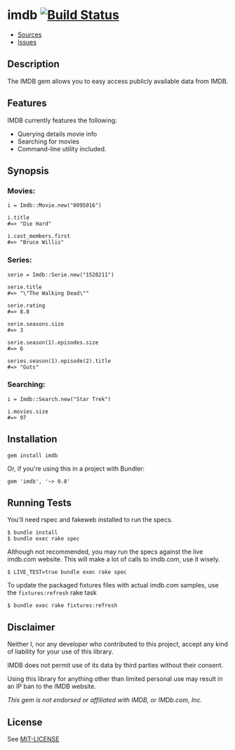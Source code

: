 # imdb [![Build Status](https://travis-ci.org/ariejan/imdb.png?branch=master)](https://travis-ci.org/ariejan/imdb)

* [Sources](https://github.com/ariejan/imdb)
* [Issues](https://github.com/ariejan/imdb/issues)

## Description

The IMDB gem allows you to easy access publicly available data from IMDB.

## Features

IMDB currently features the following:

* Querying details movie info
* Searching for movies
* Command-line utility included.

## Synopsis

### Movies:

    i = Imdb::Movie.new("0095016")

    i.title
    #=> "Die Hard"

    i.cast_members.first
    #=> "Bruce Willis"

### Series:

    serie = Imdb::Serie.new("1520211")

    serie.title
    #=> "\"The Walking Dead\""

    serie.rating
    #=> 8.8

    serie.seasons.size
    #=> 3

    serie.season(1).episodes.size
    #=> 6

    series.season(1).episode(2).title
    #=> "Guts"

### Searching:

    i = Imdb::Search.new("Star Trek")

    i.movies.size
    #=> 97

## Installation

    gem install imdb

Or, if you're using this in a project with Bundler:

    gem 'imdb', '~> 0.8'

## Running Tests

You'll need rspec and fakeweb installed to run the specs.

    $ bundle install
    $ bundle exec rake spec

Although not recommended, you may run the specs against the live imdb.com 
website. This will make a lot of calls to imdb.com, use it wisely.

    $ LIVE_TEST=true bundle exec rake spec

To update the packaged fixtures files with actual imdb.com samples, use the 
`fixtures:refresh` rake task

    $ bundle exec rake fixtures:refresh

## Disclaimer

Neither I, nor any developer who contributed to this project, accept any kind of 
liability for your use of this library.

IMDB does not permit use of its data by third parties without their consent.

Using this library for anything other than limited personal use may result
in an IP ban to the IMDB website.

_This gem is not endorsed or affiliated with IMDB, or IMDb.com, Inc._

## License

See [MIT-LICENSE](https://github.com/ariejan/imdb/blob/master/MIT-LICENSE)
